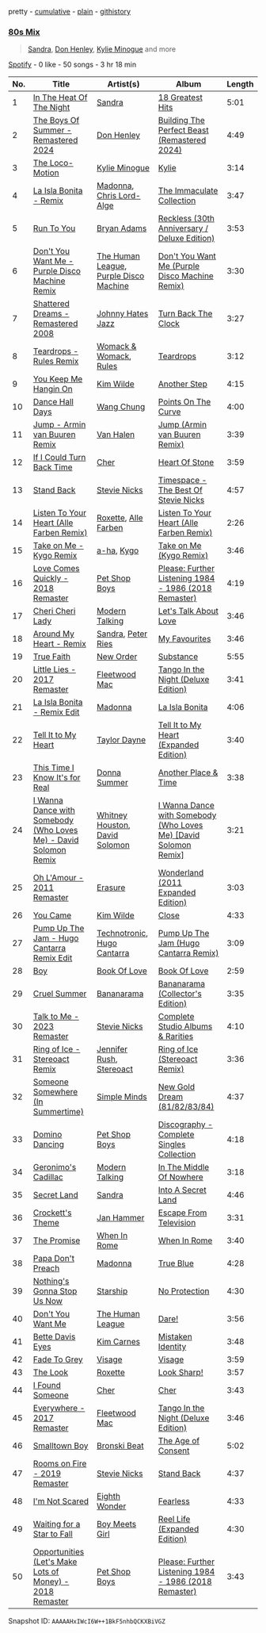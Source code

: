 pretty - [cumulative](/playlists/cumulative/37i9dQZF1EQqZlCxLOykhS.md) - [plain](/playlists/plain/37i9dQZF1EQqZlCxLOykhS) - [githistory](https://github.githistory.xyz/mdn522/spotify-playlist-archive/blob/main/playlists/plain/37i9dQZF1EQqZlCxLOykhS)

### [80s Mix](https://open.spotify.com/playlist/37i9dQZF1EQqZlCxLOykhS)

> <a href=spotify:playlist:37i9dQZF1EIWbBXIotaBwj>Sandra</a>, <a href=spotify:playlist:37i9dQZF1EIYUkTAimgzrZ>Don Henley</a>, <a href=spotify:playlist:37i9dQZF1EIWVt4uecj5qV>Kylie Minogue</a> and more

[Spotify](https://open.spotify.com/user/spotify) - 0 like - 50 songs - 3 hr 18 min

| No. | Title | Artist(s) | Album | Length |
|---|---|---|---|---|
| 1 | [In The Heat Of The Night](https://open.spotify.com/track/0MSAWjq5aWfTUNL9hv7Epd) | [Sandra](https://open.spotify.com/artist/646StQO8yxIiI3niu1OHnG) | [18 Greatest Hits](https://open.spotify.com/album/5R4nunnQpi3Kh2t5UeMxYS) | 5:01 |
| 2 | [The Boys Of Summer \- Remastered 2024](https://open.spotify.com/track/4Q3ERWBrb4lhDvAPyANjY5) | [Don Henley](https://open.spotify.com/artist/5dbuFbrHa1SJlQhQX9OUJ2) | [Building The Perfect Beast \(Remastered 2024\)](https://open.spotify.com/album/127D8jpZyxTDPf64cK1LSy) | 4:49 |
| 3 | [The Loco\-Motion](https://open.spotify.com/track/1L1MWnX8hpdkHWCR4wFk7G) | [Kylie Minogue](https://open.spotify.com/artist/4RVnAU35WRWra6OZ3CbbMA) | [Kylie](https://open.spotify.com/album/5bwtR8I9eFLsOU9WWNlw5b) | 3:14 |
| 4 | [La Isla Bonita \- Remix](https://open.spotify.com/track/5g7xZ7eoCpNt4Zm2UbE2U5) | [Madonna](https://open.spotify.com/artist/6tbjWDEIzxoDsBA1FuhfPW), [Chris Lord\-Alge](https://open.spotify.com/artist/1zRwW2z5JOtEgK5OESwlgx) | [The Immaculate Collection](https://open.spotify.com/album/5MzwGwnO9gkh0z6Nl4FF8h) | 3:47 |
| 5 | [Run To You](https://open.spotify.com/track/2RWFncSWZEhSRRifqiDNVV) | [Bryan Adams](https://open.spotify.com/artist/3Z02hBLubJxuFJfhacLSDc) | [Reckless \(30th Anniversary / Deluxe Edition\)](https://open.spotify.com/album/2o2G49EPi4lua5zgxUKhLL) | 3:53 |
| 6 | [Don't You Want Me \- Purple Disco Machine Remix](https://open.spotify.com/track/3BTzwW4PLNDtREjesuYy03) | [The Human League](https://open.spotify.com/artist/1aX2dmV8XoHYCOQRxjPESG), [Purple Disco Machine](https://open.spotify.com/artist/2WBJQGf1bT1kxuoqziH5g4) | [Don't You Want Me \(Purple Disco Machine Remix\)](https://open.spotify.com/album/6PyR3pcLILu7KgE7axImpq) | 3:30 |
| 7 | [Shattered Dreams \- Remastered 2008](https://open.spotify.com/track/5KXKhCfPNS4342ly8tTf6w) | [Johnny Hates Jazz](https://open.spotify.com/artist/6zpPKMhpOoG646kJgZ7RKf) | [Turn Back The Clock](https://open.spotify.com/album/2x3S4pCzJSpvObdkK8PY4u) | 3:27 |
| 8 | [Teardrops \- Rules Remix](https://open.spotify.com/track/4Uyiz6UWIQc9VCPXOJxstd) | [Womack & Womack](https://open.spotify.com/artist/7qShKycqNUP0GLEiTENDVZ), [Rules](https://open.spotify.com/artist/3CYrfsHEf7AZRlKUvzTnpA) | [Teardrops](https://open.spotify.com/album/5rILtFmg5wcn7pNm9FqC1o) | 3:12 |
| 9 | [You Keep Me Hangin On](https://open.spotify.com/track/1wEeNtO7z41aUqC80shxqK) | [Kim Wilde](https://open.spotify.com/artist/73a6pNH4YtLNgDbPQwXveo) | [Another Step](https://open.spotify.com/album/7g47QK9nosKX9B2zdd8yTs) | 4:15 |
| 10 | [Dance Hall Days](https://open.spotify.com/track/2JvPJ8ydPuN2NhpH4oti6I) | [Wang Chung](https://open.spotify.com/artist/6Zh3xrWlA0SA9Fsfj9AVwm) | [Points On The Curve](https://open.spotify.com/album/5RMZLWa4VtvJXswpsk600P) | 4:00 |
| 11 | [Jump \- Armin van Buuren Remix](https://open.spotify.com/track/6aQ2Xtx7z1p2VM9w26yCZq) | [Van Halen](https://open.spotify.com/artist/2cnMpRsOVqtPMfq7YiFE6K) | [Jump \(Armin van Buuren Remix\)](https://open.spotify.com/album/1mN1oXwwt5QGEnwqqgyNwV) | 3:39 |
| 12 | [If I Could Turn Back Time](https://open.spotify.com/track/6mYrhCAGWzTdF8QnKuchXM) | [Cher](https://open.spotify.com/artist/72OaDtakiy6yFqkt4TsiFt) | [Heart Of Stone](https://open.spotify.com/album/3srdrIrP3V7LTmRujRfLhK) | 3:59 |
| 13 | [Stand Back](https://open.spotify.com/track/6sleEAnBH0sZMe0pOQNidG) | [Stevie Nicks](https://open.spotify.com/artist/7crPfGd2k81ekOoSqQKWWz) | [Timespace \- The Best Of Stevie Nicks](https://open.spotify.com/album/2zLZzOfiwQ4hnPCu2gVtKB) | 4:57 |
| 14 | [Listen To Your Heart \(Alle Farben Remix\)](https://open.spotify.com/track/0sq0ZrRh5vUKaVZrvmReuw) | [Roxette](https://open.spotify.com/artist/2SHhfs4BiDxGQ3oxqf0UHY), [Alle Farben](https://open.spotify.com/artist/61ipISvUVa5LkJlKZnm3Oo) | [Listen To Your Heart \(Alle Farben Remix\)](https://open.spotify.com/album/0PrR6zOkbOxp5cNNUIkLlo) | 2:26 |
| 15 | [Take on Me \- Kygo Remix](https://open.spotify.com/track/5UHuuQGEgMbZrYnHjQG9ny) | [a\-ha](https://open.spotify.com/artist/2jzc5TC5TVFLXQlBNiIUzE), [Kygo](https://open.spotify.com/artist/23fqKkggKUBHNkbKtXEls4) | [Take on Me \(Kygo Remix\)](https://open.spotify.com/album/3R2Movau61LViutgG8JYtV) | 3:46 |
| 16 | [Love Comes Quickly \- 2018 Remaster](https://open.spotify.com/track/4789vxAh2p3QrPtdWgeHK0) | [Pet Shop Boys](https://open.spotify.com/artist/2ycnb8Er79LoH2AsR5ldjh) | [Please: Further Listening 1984 \- 1986 \(2018 Remaster\)](https://open.spotify.com/album/47fRf3JwriMUPPzFjdvNS6) | 4:19 |
| 17 | [Cheri Cheri Lady](https://open.spotify.com/track/2aEuA8PSqLa17Y4hKPj5rr) | [Modern Talking](https://open.spotify.com/artist/79bxUQsBIXO8nVLB9fYKf7) | [Let's Talk About Love](https://open.spotify.com/album/1JDlLoZugxdneiaTnGyaKr) | 3:46 |
| 18 | [Around My Heart \- Remix](https://open.spotify.com/track/1wYllEHi3VGRfif8dRvSQe) | [Sandra](https://open.spotify.com/artist/646StQO8yxIiI3niu1OHnG), [Peter Ries](https://open.spotify.com/artist/1aEmlVUsELFecVCxatIeR6) | [My Favourites](https://open.spotify.com/album/3T9bzIzRASahbQomAAhzOt) | 3:46 |
| 19 | [True Faith](https://open.spotify.com/track/4fpxnJGDWFxjGvLJOqPPt8) | [New Order](https://open.spotify.com/artist/0yNLKJebCb8Aueb54LYya3) | [Substance](https://open.spotify.com/album/6iHuSGy6pq4tNGFV3ZVPtl) | 5:55 |
| 20 | [Little Lies \- 2017 Remaster](https://open.spotify.com/track/4CoSCPlKNrWli7E5kFtbcl) | [Fleetwood Mac](https://open.spotify.com/artist/08GQAI4eElDnROBrJRGE0X) | [Tango In the Night \(Deluxe Edition\)](https://open.spotify.com/album/4AsXQ17Arq1cUVoa9dKJ3F) | 3:41 |
| 21 | [La Isla Bonita \- Remix Edit](https://open.spotify.com/track/4SbVuThSNWSUDlZYMzoWNb) | [Madonna](https://open.spotify.com/artist/6tbjWDEIzxoDsBA1FuhfPW) | [La Isla Bonita](https://open.spotify.com/album/5XU3Ut4LhXAkr33Ui5z0GJ) | 4:06 |
| 22 | [Tell It to My Heart](https://open.spotify.com/track/3YVPpVJvJG2EauXurPA90F) | [Taylor Dayne](https://open.spotify.com/artist/32lVGr0fSRGT6okLKHiP68) | [Tell It to My Heart \(Expanded Edition\)](https://open.spotify.com/album/2hlHv54WpTInFIRMk3Hwjk) | 3:40 |
| 23 | [This Time I Know It's for Real](https://open.spotify.com/track/6ez4yXpLini3DSbaLR10qZ) | [Donna Summer](https://open.spotify.com/artist/2eogQKWWoohI3BSnoG7E2U) | [Another Place & Time](https://open.spotify.com/album/01wjr9UN1VCEUUXF3gZOaE) | 3:38 |
| 24 | [I Wanna Dance with Somebody \(Who Loves Me\) \- David Solomon Remix](https://open.spotify.com/track/5qjych2Ckn8Y1AMfsdgSUg) | [Whitney Houston](https://open.spotify.com/artist/6XpaIBNiVzIetEPCWDvAFP), [David Solomon](https://open.spotify.com/artist/3fzRb5i8Wn7ao2KPDxEiTR) | [I Wanna Dance with Somebody \(Who Loves Me\) \[David Solomon Remix\]](https://open.spotify.com/album/3qrEW19p3dENwHK2Opv0Ul) | 3:21 |
| 25 | [Oh L'Amour \- 2011 Remaster](https://open.spotify.com/track/06KjLdsKBLrZlX74hnOETc) | [Erasure](https://open.spotify.com/artist/0z5DFXmhT4ZNzWElsM7V89) | [Wonderland \(2011 Expanded Edition\)](https://open.spotify.com/album/6tgyI2gK9JjNvZx6PE7uX8) | 3:03 |
| 26 | [You Came](https://open.spotify.com/track/7J7A34SC5bO7rGC7btG3iO) | [Kim Wilde](https://open.spotify.com/artist/73a6pNH4YtLNgDbPQwXveo) | [Close](https://open.spotify.com/album/20nLzDKEjPaEhTJUCO8ncf) | 4:33 |
| 27 | [Pump Up The Jam \- Hugo Cantarra Remix Edit](https://open.spotify.com/track/1lYnlzVo0DDUPjfqGJRggA) | [Technotronic](https://open.spotify.com/artist/2Cd98zHVdZeOCisc6Gi2sB), [Hugo Cantarra](https://open.spotify.com/artist/7bI21Y9xsFRFVtt3cWf73n) | [Pump Up The Jam \(Hugo Cantarra Remix\)](https://open.spotify.com/album/4e0eolJnPxu9htfouCRFqV) | 3:09 |
| 28 | [Boy](https://open.spotify.com/track/4FQhTIpf3bnxGsCr0dHhtr) | [Book Of Love](https://open.spotify.com/artist/0ow8F3xGkmZWVulTtaiFQo) | [Book Of Love](https://open.spotify.com/album/55egvXrYk8zuETwYpwMt53) | 2:59 |
| 29 | [Cruel Summer](https://open.spotify.com/track/2EGaDf0cPX789H3LNeB03D) | [Bananarama](https://open.spotify.com/artist/3sc7iUG1Wwpwx7bHeZolgx) | [Bananarama \(Collector's Edition\)](https://open.spotify.com/album/4zHriUoFVrq0YZ2kIEOkIW) | 3:35 |
| 30 | [Talk to Me \- 2023 Remaster](https://open.spotify.com/track/1dXD8KZSwvYPVKJaY0GJNx) | [Stevie Nicks](https://open.spotify.com/artist/7crPfGd2k81ekOoSqQKWWz) | [Complete Studio Albums & Rarities](https://open.spotify.com/album/2g3QzVCFx0kEmYICkjHj2N) | 4:10 |
| 31 | [Ring of Ice \- Stereoact Remix](https://open.spotify.com/track/2PyjUxnsU3VA6KtumvtaES) | [Jennifer Rush](https://open.spotify.com/artist/3fsCWTIuWIRvEGS7gerSJX), [Stereoact](https://open.spotify.com/artist/6dXL3SnQlCGX9LCUAyin6a) | [Ring of Ice \(Stereoact Remix\)](https://open.spotify.com/album/7pZQV6kTHSUnKIMLBGAicD) | 3:36 |
| 32 | [Someone Somewhere \(In Summertime\)](https://open.spotify.com/track/4wJq75UFYtFYbMO2KBBnlw) | [Simple Minds](https://open.spotify.com/artist/6hN9F0iuULZYWXppob22Aj) | [New Gold Dream \(81/82/83/84\)](https://open.spotify.com/album/6dn2O3un8SV0QZ421jDdEj) | 4:37 |
| 33 | [Domino Dancing](https://open.spotify.com/track/4mVLzFbc3gaCoWCEENLouc) | [Pet Shop Boys](https://open.spotify.com/artist/2ycnb8Er79LoH2AsR5ldjh) | [Discography \- Complete Singles Collection](https://open.spotify.com/album/0Jt2LzWgtGxy3GZH5i2Kcy) | 4:18 |
| 34 | [Geronimo's Cadillac](https://open.spotify.com/track/5burXYqqO8z0GEnltThZKw) | [Modern Talking](https://open.spotify.com/artist/79bxUQsBIXO8nVLB9fYKf7) | [In The Middle Of Nowhere](https://open.spotify.com/album/69NHimQwwBR7Pt8bJU2In4) | 3:18 |
| 35 | [Secret Land](https://open.spotify.com/track/7xNL9ymPzhe3hxP37HY1aw) | [Sandra](https://open.spotify.com/artist/646StQO8yxIiI3niu1OHnG) | [Into A Secret Land](https://open.spotify.com/album/1nIn3GKdFOt9olxMl6zUzV) | 4:46 |
| 36 | [Crockett's Theme](https://open.spotify.com/track/3TnJ7M6in8Pb5EyGBUK02Y) | [Jan Hammer](https://open.spotify.com/artist/50zRydJXfkLzGIOj9mITfy) | [Escape From Television](https://open.spotify.com/album/4nVDdldmLtm2yLSymEtGaD) | 3:31 |
| 37 | [The Promise](https://open.spotify.com/track/48p5E25cFPanxuwCTmTpuL) | [When In Rome](https://open.spotify.com/artist/3jOO5nZ2XPmc232rNjzqJy) | [When In Rome](https://open.spotify.com/album/3kt903x5U5IWJlwHyE481x) | 3:40 |
| 38 | [Papa Don't Preach](https://open.spotify.com/track/2IaW3ta7JQAOGZXosktG1M) | [Madonna](https://open.spotify.com/artist/6tbjWDEIzxoDsBA1FuhfPW) | [True Blue](https://open.spotify.com/album/5dcLBnubF2nyWmll42R6zF) | 4:28 |
| 39 | [Nothing's Gonna Stop Us Now](https://open.spotify.com/track/3X7uFMzJrEE0sxn62qd8Ch) | [Starship](https://open.spotify.com/artist/0kObWap02DEg9EAJ3PBxzf) | [No Protection](https://open.spotify.com/album/3nCQjsOzTmnWM6gnjIaT8J) | 4:30 |
| 40 | [Don't You Want Me](https://open.spotify.com/track/3L7RtEcu1Hw3OXrpnthngx) | [The Human League](https://open.spotify.com/artist/1aX2dmV8XoHYCOQRxjPESG) | [Dare!](https://open.spotify.com/album/3ls7tE9D2SIvjTmRuEtsQY) | 3:56 |
| 41 | [Bette Davis Eyes](https://open.spotify.com/track/0odIT9B9BvOCnXfS0e4lB5) | [Kim Carnes](https://open.spotify.com/artist/5PN2aHIvLEM98XIorsPMhE) | [Mistaken Identity](https://open.spotify.com/album/3iMwQk5yE0UDDKbLCdcxZA) | 3:48 |
| 42 | [Fade To Grey](https://open.spotify.com/track/3yobQNuKVJ62WDU7h725Fu) | [Visage](https://open.spotify.com/artist/0EPf9vAXPdFV5Ezp1sMX8B) | [Visage](https://open.spotify.com/album/6NsHH43MNyI3q6Uv53jSDf) | 3:59 |
| 43 | [The Look](https://open.spotify.com/track/1aYkkrAbPmMuorVz5HWIqE) | [Roxette](https://open.spotify.com/artist/2SHhfs4BiDxGQ3oxqf0UHY) | [Look Sharp!](https://open.spotify.com/album/3ZbAooTInchkC9RH7SPKVb) | 3:57 |
| 44 | [I Found Someone](https://open.spotify.com/track/7cm9QkrwSWH0scegcO8XZ2) | [Cher](https://open.spotify.com/artist/72OaDtakiy6yFqkt4TsiFt) | [Cher](https://open.spotify.com/album/0NxtOR1ND3Qygex4ACA0z9) | 3:43 |
| 45 | [Everywhere \- 2017 Remaster](https://open.spotify.com/track/254bXAqt3zP6P50BdQvEsq) | [Fleetwood Mac](https://open.spotify.com/artist/08GQAI4eElDnROBrJRGE0X) | [Tango In the Night \(Deluxe Edition\)](https://open.spotify.com/album/4AsXQ17Arq1cUVoa9dKJ3F) | 3:46 |
| 46 | [Smalltown Boy](https://open.spotify.com/track/5vmRQ3zELMLUQPo2FLQ76x) | [Bronski Beat](https://open.spotify.com/artist/2wpWOzQE5TpA0dVnh5YD08) | [The Age of Consent](https://open.spotify.com/album/6OMYQUITdN6wBaWfEtgooI) | 5:02 |
| 47 | [Rooms on Fire \- 2019 Remaster](https://open.spotify.com/track/3bfWyTDColHIueelDwqvKD) | [Stevie Nicks](https://open.spotify.com/artist/7crPfGd2k81ekOoSqQKWWz) | [Stand Back](https://open.spotify.com/album/55apJ336pzYBjmG7uwal5K) | 4:37 |
| 48 | [I'm Not Scared](https://open.spotify.com/track/12Am9I4WChVouBLwocTGf0) | [Eighth Wonder](https://open.spotify.com/artist/67drSMarzjhEXxEJ2ATLfE) | [Fearless](https://open.spotify.com/album/0lFsOiIEjds6DSqPWrrq8V) | 4:33 |
| 49 | [Waiting for a Star to Fall](https://open.spotify.com/track/09huOVRryZNV2deKFZLJDC) | [Boy Meets Girl](https://open.spotify.com/artist/02Xpf8IlAGeelWAQZP33kQ) | [Reel Life \(Expanded Edition\)](https://open.spotify.com/album/239pbWGvEVRkGAmeiZYwtp) | 4:30 |
| 50 | [Opportunities \(Let's Make Lots of Money\) \- 2018 Remaster](https://open.spotify.com/track/4jgdKiZhbD6BlVMhCf4NJH) | [Pet Shop Boys](https://open.spotify.com/artist/2ycnb8Er79LoH2AsR5ldjh) | [Please: Further Listening 1984 \- 1986 \(2018 Remaster\)](https://open.spotify.com/album/47fRf3JwriMUPPzFjdvNS6) | 3:43 |

Snapshot ID: `AAAAAHxIWcI6W++1BkF5nhbQCKXBiVGZ`
